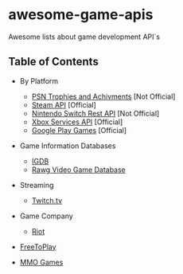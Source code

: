 # awesome-game-apis
Awesome lists about game development API`s

## Table of Contents

- By Platform
  - [PSN Trophies and Achivments](https://psn-api.achievements.app/) [Not Official]
  - [Steam API](https://partner.steamgames.com/) [Official]
  - [Nintendo Switch Rest API](https://github.com/ZekeSnider/NintendoSwitchRESTAPI) [Not Official]
  - [Xbox Services API](https://docs.microsoft.com/en-us/gaming/gdk/_content/gc/live/get-started/live-gs-xbl-apis) [Official]
  - [Google Play Games](https://developers.google.com/games/services/web/api) [Official]

- Game Information Databases
  - [IGDB](https://www.igdb.com/api) 
  - [Rawg Video Game Database](https://rapidapi.com/accujazz/api/rawg-video-games-database)  

- Streaming
  - [Twitch.tv](https://dev.twitch.tv/docs/api/) 

- Game Company
  - [Riot](https://developer.riotgames.com/) 

- [FreeToPlay](https://www.freetogame.com/api-doc)   

- [MMO Games](https://www.mmobomb.com/api)
